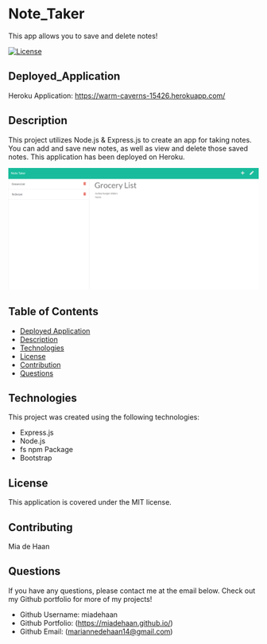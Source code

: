 # Note_Taker
This app allows you to save and delete notes!

[![License](https://img.shields.io/badge/License-MIT-blue.svg)](https://opensource.org/licenses/MIT)

## Deployed_Application
Heroku Application: https://warm-caverns-15426.herokuapp.com/


## Description 
This project utilizes Node.js & Express.js to create an app for taking notes. You can add and save new notes, as well as view and delete those saved notes. This application has been deployed on Heroku. 

![demo](./Develop/public/assets/demo1.PNG)


## Table of Contents
- [Deployed Application](#Deployed_Application)
- [Description](#Description)
- [Technologies](#Technologies)
- [License](#License)
- [Contribution](#Contribution)
- [Questions](#Questions)

    
## Technologies
This project was created using the following technologies:

- Express.js
- Node.js
- fs npm Package
- Bootstrap
    
## License
This application is covered under the MIT license.
    
## Contributing
Mia de Haan
    
## Questions
If you have any questions, please contact me at the email below. Check out my Github portfolio for more of my projects!

- Github Username: miadehaan
- Github Portfolio: (https://miadehaan.github.io/)
- Github Email: (mariannedehaan14@gmail.com)

